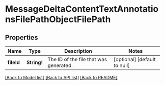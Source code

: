 # MessageDeltaContentTextAnnotationsFilePathObjectFilePath

## Properties
Name | Type | Description | Notes
------------ | ------------- | ------------- | -------------
**fileId** | **String!** | The ID of the file that was generated. | [optional] [default to null]

[[Back to Model list]](../README.md#documentation-for-models) [[Back to API list]](../README.md#documentation-for-api-endpoints) [[Back to README]](../README.md)


